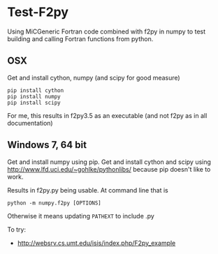 # Test-F2py

Using MiCGeneric Fortran code combined with f2py in numpy to test building and calling Fortran functions from python.


## OSX
Get and install cython, numpy (and scipy for good measure)

```
pip install cython
pip install numpy
pip install scipy
```
For me, this results in f2py3.5 as an executable (and not f2py as in all documentation) 

## Windows 7, 64 bit
Get and install numpy using pip. Get and install cython and scipy using http://www.lfd.uci.edu/~gohlke/pythonlibs/ because pip doesn't like to work.

Results in f2py.py being usable. At command line that is
```
python -m numpy.f2py [OPTIONS]
```
Otherwise it means updating <code>PATHEXT</code> to include .py


To try:
- http://websrv.cs.umt.edu/isis/index.php/F2py_example
